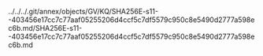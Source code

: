 ../../../.git/annex/objects/GV/KQ/SHA256E-s11--403456e17cc7c77aaf05255206d4ccf5c7df5579c950c8e5490d2777a598ec6b.md/SHA256E-s11--403456e17cc7c77aaf05255206d4ccf5c7df5579c950c8e5490d2777a598ec6b.md